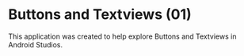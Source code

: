 # Buttons and Textviews (01)

This application was created to help explore Buttons and Textviews in Android Studios.
